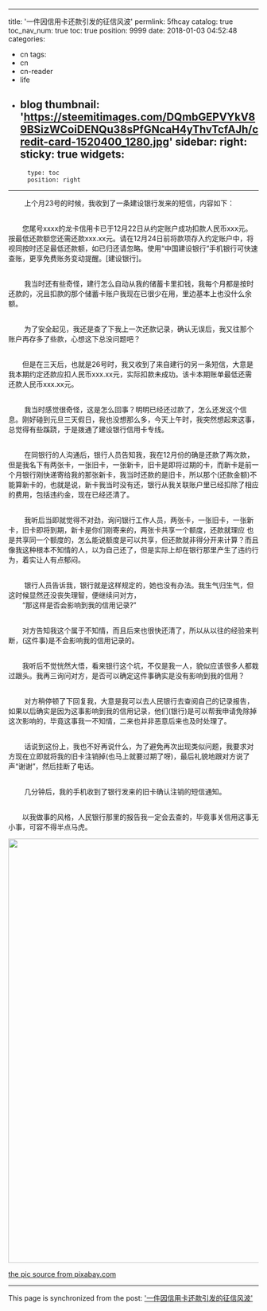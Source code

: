 
---
title: '一件因信用卡还款引发的征信风波'
permlink: 5fhcay
catalog: true
toc_nav_num: true
toc: true
position: 9999
date: 2018-01-03 04:52:48
categories:
- cn
tags:
- cn
- cn-reader
- life
- blog
thumbnail: 'https://steemitimages.com/DQmbGEPVYkV89BSizWCoiDENQu38sPfGNcaH4yThvTcfAJh/credit-card-1520400_1280.jpg'
sidebar:
    right:
        sticky: true
widgets:
    -
        type: toc
        position: right
---


<html>
<p>&nbsp;　　上个月23号的时候，我收到了一条建设银行发来的短信，内容如下：</p>
<p><br>
　　您尾号xxxx的龙卡信用卡已于12月22日从约定账户成功扣款人民币xxx元。按最低还款额您还需还款xxx.xx元。请在12月24日前将款项存入约定账户中，将视同按时还足最低还款额，如已归还请忽略。使用“中国建设银行”手机银行可快速查账，更享免费账务变动提醒。[建设银行]。</p>
<p><br>
&nbsp;　　我当时还有些奇怪，建行怎么自动从我的储蓄卡里扣钱，我每个月都是按时还款的，况且扣款的那个储蓄卡账户我现在已很少在用，里边基本上也没什么余额。</p>
<p><br>
&nbsp;　　为了安全起见，我还是查了下我上一次还款记录，确认无误后，我又往那个账户再存多了些款，心想这下总没问题吧？</p>
<p><br>
　　但是在三天后，也就是26号时，我又收到了来自建行的另一条短信，大意是我本期约定还款应扣人民币xxx.xx元，实际扣款未成功。该卡本期账单最低还需还款人民币xxx.xx元。</p>
<p><br>
&nbsp;　　我当时感觉很奇怪，这是怎么回事？明明已经还过款了，怎么还发这个信息。刚好碰到元旦三天假日，我也没想那么多，今天上午时，我突然想起来这事，总觉得有些蹊跷，于是拨通了建设银行信用卡专线。</p>
<p><br>
&nbsp;　　在同银行的人沟通后，银行人员告知我，我在12月份的确是还款了两次款，但是我名下有两张卡，一张旧卡，一张新卡，旧卡是即将过期的卡，而新卡是前一个月银行刚快递寄给我的那张新卡，我当时还款的是旧卡，所以那个(还款金额)不能算新卡的，也就是说，新卡我当时没有还，银行从我关联账户里已经扣除了相应的费用，包括违约金，现在已经还清了。</p>
<p><br>
&nbsp;　　我听后当即就觉得不对劲，询问银行工作人员，两张卡，一张旧卡，一张新卡，旧卡即将到期，新卡是你们刚寄来的，两张卡共享一个额度，还款就理应 也是共享同一个额度的，怎么能说额度是可以共享，但还款就非得分开来计算？而且像我这种根本不知情的人，以为自己还了，但是实际上却在银行那里产生了违约行为，着实让人有点郁闷。</p>
<p><br>
&nbsp;　　银行人员告诉我，银行就是这样规定的，她也没有办法。我生气归生气，但这时候显然还没丧失理智，便继续问对方，<br>
　　“那这样是否会影响到我的信用记录?”</p>
<p><br>
　　对方告知我这个属于不知情，而且后来也很快还清了，所以从以往的经验来判断，(这件事)是不会影响我的信用记录的。</p>
<p><br>
　　我听后不觉恍然大悟，看来银行这个坑，不仅是我一人，貌似应该很多人都栽过跟头。我再三询问对方，是否可以确定这件事确实是没有影响到我的信用？</p>
<p><br>
&nbsp;　　对方稍停顿了下回复我，大意是我可以去人民银行去查阅自己的记录报告，如果以后确实是因为这事影响到我的信用记录，他们(银行)是可以帮我申请免除掉这次影响的，毕竟这事我一不知情，二来也并非恶意后来也及时处理了。</p>
<p><br>
&nbsp;　　话说到这份上，我也不好再说什么，为了避免再次出现类似问题，我要求对方现在立即就将我的旧卡注销掉(也马上就要过期了呀)，最后礼貌地跟对方说了声“谢谢”，然后挂断了电话。</p>
<p><br>
&nbsp;　　几分钟后，我的手机收到了银行发来的旧卡确认注销的短信通知。</p>
<p><br>
　　以我做事的风格，人民银行那里的报告我一定会去查的，毕竟事关信用这事无小事，可容不得半点马虎。&nbsp;</p>
<p><img src="https://steemitimages.com/DQmbGEPVYkV89BSizWCoiDENQu38sPfGNcaH4yThvTcfAJh/credit-card-1520400_1280.jpg" width="1280" height="853"/></p>
<p><a href="https://pixabay.com/zh/%E4%BF%A1%E7%94%A8%E5%8D%A1-%E4%B8%BB%E5%8D%A1-visa-%E5%8D%A1-%E4%BF%A1%E8%B4%B7-%E6%94%AF%E4%BB%98-%E5%A1%91%E6%96%99-%E9%92%B1-%E4%BB%98%E6%AC%BE-%E8%B4%A2%E7%BB%8F-1520400/">the pic source from pixabay.com</a></p>
</html>

- - -

This page is synchronized from the post: ['一件因信用卡还款引发的征信风波'](https://steemit.com/@rivalhw/5fhcay)
